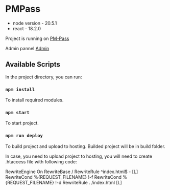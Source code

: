# PMPass

- node version - 20.5.1
- react - 18.2.0

Project is running on [PM-Pass](https://pm-pass.kz/)

Admin pannel [Admin](https://admin.pm-pass.kz)

## Available Scripts

In the project directory, you can run:

### `npm install`

To install required modules.

### `npm start`

To start project.

### `npm run deploy`

To build project and upload to hosting.
Builded project will be in build folder.

In case, you need to upload project to hosting, you will need to create .htaccess file with following code:

RewriteEngine On
RewriteBase /
RewriteRule ^index\.html$ - [L]
RewriteCond %{REQUEST_FILENAME} !-f
RewriteCond %{REQUEST_FILENAME} !-d
RewriteRule . /index.html [L]
